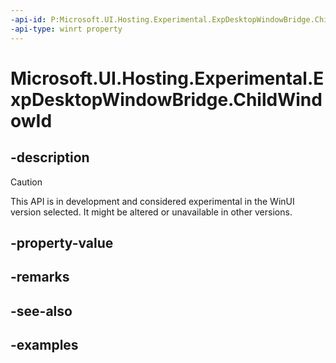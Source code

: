```yaml
---
-api-id: P:Microsoft.UI.Hosting.Experimental.ExpDesktopWindowBridge.ChildWindowId
-api-type: winrt property
---
```


# Microsoft.UI.Hosting.Experimental.ExpDesktopWindowBridge.ChildWindowId

<!--
public Microsoft.UI.WindowId ChildWindowId { get; }
-->

## -description

> [!CAUTION]
> This API is in development and considered experimental in the WinUI version selected. It might be altered or unavailable in other versions.

## -property-value

## -remarks

## -see-also

## -examples
